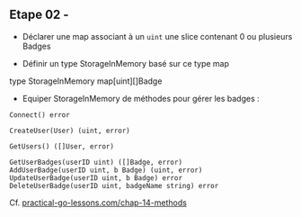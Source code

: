
## Etape 02 - 

* Déclarer une map associant à un `uint` une slice contenant 0 ou plusieurs Badges

* Définir un type StorageInMemory basé sur ce type map

type StorageInMemory map[uint][]Badge


* Equiper StorageInMemory de méthodes pour gérer les badges :

```
Connect() error

CreateUser(User) (uint, error)
	
GetUsers() ([]User, error)

GetUserBadges(userID uint) ([]Badge, error)
AddUserBadge(userID uint, b Badge) (uint, error)
UpdateUserBadge(userID uint, b Badge) error
DeleteUserBadge(userID uint, badgeName string) error
```

Cf. [practical-go-lessons.com/chap-14-methods](https://www.practical-go-lessons.com/chap-14-methods)

